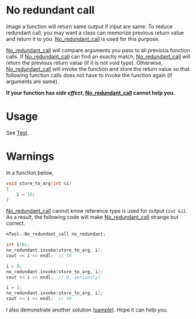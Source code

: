 # No redundant call
Image a function will return same output if input are same. To reduce redundant call, you may want a class can memorize previous return value and return it to you. [No_redundant_call](https://github.com/Fdhvdu/no-redundant-call/blob/master/include/No_redundant_call.hpp) is used for this purpose.

[No_redundant_call](https://github.com/Fdhvdu/no-redundant-call/blob/master/include/No_redundant_call.hpp) will compare arguments you pass to all previous function calls. If [No_redundant_call](https://github.com/Fdhvdu/no-redundant-call/blob/master/include/No_redundant_call.hpp) can find an exactly match, [No_redundant_call](https://github.com/Fdhvdu/no-redundant-call/blob/master/include/No_redundant_call.hpp) will return the previous return value (if it is not void type). Otherwise, [No_redundant_call](https://github.com/Fdhvdu/no-redundant-call/blob/master/include/No_redundant_call.hpp) will invoke the function and store the return value so that following function calls does not have to invoke the function again (if arguments are same).

**If your function has *side effect*, [No_redundant_call](https://github.com/Fdhvdu/no-redundant-call/blob/master/include/No_redundant_call.hpp) cannot help you.**

# Usage
See [Test](https://github.com/Fdhvdu/no-redundant-call/blob/master/test/test.cpp).

# Warnings
In a function below,
```cpp
void store_to_arg(int &i)
{
	i = 10;
}
```
[No_redundant_call](https://github.com/Fdhvdu/no-redundant-call/blob/master/include/No_redundant_call.hpp) cannot know reference type is used for output (`int &i`). As a result, the following code will make [No_redundant_call](https://github.com/Fdhvdu/no-redundant-call/blob/master/include/No_redundant_call.hpp) strange but correct.
```cpp
nTool::No_redundant_call no_redundant;

int i(0);
no_redundant.invoke(store_to_arg, i);
cout << i << endl;	// 10

i = 0;
no_redundant.invoke(store_to_arg, i);
cout << i << endl;	// 0, seriously?

i = 1;
no_redundant.invoke(store_to_arg, i);
cout << i << endl;	// 10
```
I also demonstrate another solution ([sample](https://github.com/Fdhvdu/no-redundant-call/blob/master/sample/sample.cpp)). Hope it can help you.
